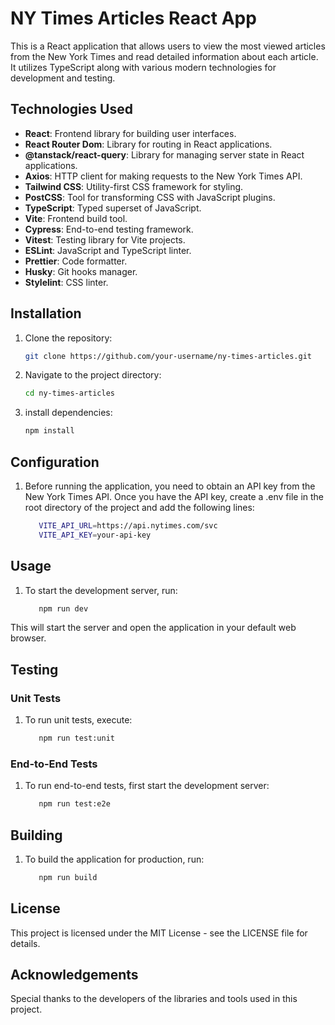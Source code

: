 # NY Times Articles React App

This is a React application that allows users to view the most viewed articles from the New York Times and read detailed information about each article. It utilizes TypeScript along with various modern technologies for development and testing.

## Technologies Used

- **React**: Frontend library for building user interfaces.
- **React Router Dom**: Library for routing in React applications.
- **@tanstack/react-query**: Library for managing server state in React applications.
- **Axios**: HTTP client for making requests to the New York Times API.
- **Tailwind CSS**: Utility-first CSS framework for styling.
- **PostCSS**: Tool for transforming CSS with JavaScript plugins.
- **TypeScript**: Typed superset of JavaScript.
- **Vite**: Frontend build tool.
- **Cypress**: End-to-end testing framework.
- **Vitest**: Testing library for Vite projects.
- **ESLint**: JavaScript and TypeScript linter.
- **Prettier**: Code formatter.
- **Husky**: Git hooks manager.
- **Stylelint**: CSS linter.

## Installation

1. Clone the repository:

   ```bash
   git clone https://github.com/your-username/ny-times-articles.git

2. Navigate to the project directory:

   ```bash
   cd ny-times-articles

3. install dependencies:
   ```bash
   npm install

## Configuration

1. Before running the application, you need to obtain an API key from the New York Times API. Once you have the API key, create a .env file in the root directory of the project and add the following lines:

    ```bash
       VITE_API_URL=https://api.nytimes.com/svc
       VITE_API_KEY=your-api-key

## Usage

1. To start the development server, run:

    ```bash
       npm run dev
  This will start the server and open the application in your default web browser.

## Testing

  ### Unit Tests
  
  1. To run unit tests, execute:
  
      ```bash
         npm run test:unit

  ### End-to-End Tests
    
  1. To run end-to-end tests, first start the development server:
    
      ```bash
         npm run test:e2e

## Building

1. To build the application for production, run:

    ```bash
       npm run build

## License
  This project is licensed under the MIT License - see the LICENSE file for details.

## Acknowledgements
  Special thanks to the developers of the libraries and tools used in this project.
